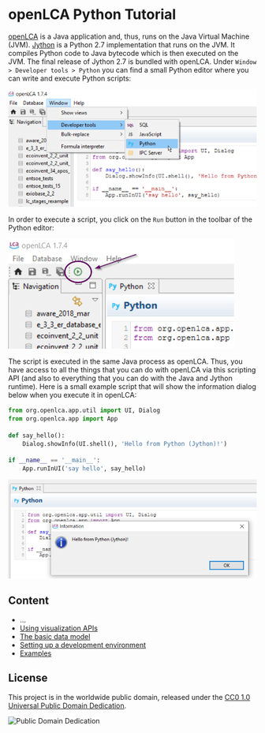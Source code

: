 # openLCA Python Tutorial
[openLCA](https://github.com/GreenDelta/olca-app) is a Java application
and, thus, runs on the Java Virtual Machine (JVM). [Jython](http://www.jython.org/)
is a Python 2.7 implementation that runs on the JVM. It compiles Python code to
Java bytecode which is then executed on the JVM. The final release of Jython 2.7
is bundled with openLCA. Under `Window > Developer tools > Python` you can
find a small Python editor where you can write and execute Python scripts:

![Open the Python editor](./images/olca_open_python_editor.png)

In order to execute a script, you click on the `Run` button in the toolbar of
the Python editor:

![Run a script in openLCA](./images/olca_run_script.png)

The script is executed in the same Java process as openLCA. Thus, you have
access to all the things that you can do with openLCA via this scripting API
(and also to everything that you can do with the Java and Jython runtime). Here
is a small example script that will show the information dialog below when you
execute it in openLCA:

```python
from org.openlca.app.util import UI, Dialog
from org.openlca.app import App

def say_hello():
    Dialog.showInfo(UI.shell(), 'Hello from Python (Jython)!')

if __name__ == '__main__':
    App.runInUI('say hello', say_hello)
```

![Hello from Jython](./images/olca_hello.png)



## Content
* ...
* [Using visualization APIs](./data_viz.md)
* [The basic data model](./data_model.md)
* [Setting up a development environment](./ide_setup.md)
* [Examples](./examples.md)


## License
This project is in the worldwide public domain, released under the
[CC0 1.0 Universal Public Domain Dedication](https://creativecommons.org/publicdomain/zero/1.0/).

![Public Domain Dedication](https://licensebuttons.net/p/zero/1.0/88x31.png)
